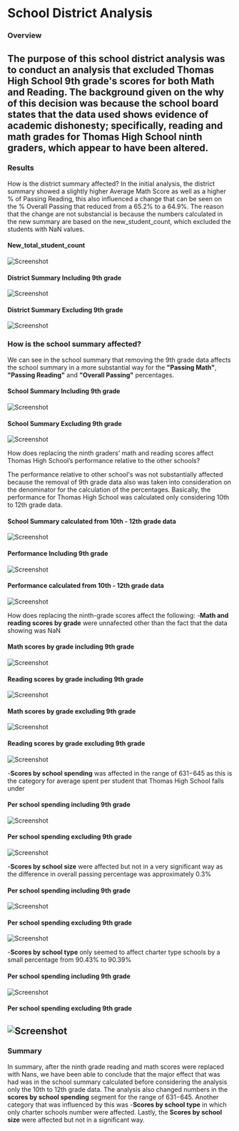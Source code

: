 # School District Analysis

### Overview

The purpose of this school district analysis was to conduct an analysis that excluded Thomas High School 9th grade's scores for both Math and Reading. The background given on the why of this decision was because the school board states that the data used shows evidence of academic dishonesty; specifically, reading and math grades for Thomas High School ninth graders, which appear to have been altered. 
----
### Results

How is the district summary affected?
In the initial analysis, the district summary showed a slightly higher Average Math Score as well as a higher % of Passing Reading, this also influenced a change that can be seen on the % Overall Passing that reduced from a 65.2% to a 64.9%. The reason that the change are not substancial is because the numbers calculated in the new summary are based on the new_student_count, which excluded the students with NaN values.

#### New_total_student_count

![Screenshot](https://github.com/chgallegos/school_district_analysis/tree/main/Resources/new_total_student_count.png)

#### District Summary Including 9th grade

![Screenshot](https://github.com/chgallegos/school_district_analysis/tree/main/Resources/district_summary_module.png)

#### District Summary Excluding 9th grade

![Screenshot](https://github.com/chgallegos/school_district_analysis/tree/main/Resources/district_summary_challenge.png)

### How is the school summary affected?

We can see in the school summary that removing the 9th grade data affects the school summary in a more substantial way for the **"Passing Math"**, **"Passing Reading"** and **"Overall Passing"** percentages.

#### School Summary Including 9th grade

![Screenshot](https://github.com/chgallegos/school_district_analysis/tree/main/Resources/school_summary_module.png)

#### School Summary Excluding 9th grade

![Screenshot](https://github.com/chgallegos/school_district_analysis/tree/main/Resources/school_summary_challenge.png)

How does replacing the ninth graders’ math and reading scores affect Thomas High School’s performance relative to the other schools?

The performance relative to other school's was not substantially affected because the removal of 9th grade data also was taken into consideration on the denominator for the calculation of the percentages. Basically, the performance for Thomas High School was calculated only considering 10th to 12th grade data.

#### School Summary calculated from 10th - 12th grade data

![Screenshot](https://github.com/chgallegos/school_district_analysis/tree/main/Resources/school_summary_excluding_9th_grade.png)

#### Performance Including 9th grade

![Screenshot](https://github.com/chgallegos/school_district_analysis/tree/main/Resources/top_five_module.png)

#### Performance calculated from 10th - 12th grade data

![Screenshot](https://github.com/chgallegos/school_district_analysis/tree/main/Resources/top_five_challenge.png)

How does replacing the ninth-grade scores affect the following:
-**Math and reading scores by grade** were unnafected other than the fact that the data showing was NaN 

#### Math scores by grade including 9th grade

![Screenshot](https://github.com/chgallegos/school_district_analysis/tree/main/Resources/math_scores_by_grade_module.png)

#### Reading scores by grade including 9th grade

![Screenshot](https://github.com/chgallegos/school_district_analysis/tree/main/Resources/reading_scores_by_grade_module.png)

#### Math scores by grade excluding 9th grade

![Screenshot](https://github.com/chgallegos/school_district_analysis/tree/main/Resources/math_scores_by_grade_challenge.png)

#### Reading scores by grade excluding 9th grade

![Screenshot](https://github.com/chgallegos/school_district_analysis/tree/main/Resources/reading_scores_by_grade_challenge.png)

-**Scores by school spending**  was affected in the range of $631-$645 as this is the category for average spent per student that Thomas High School falls under

#### Per school spending including 9th grade

![Screenshot](https://github.com/chgallegos/school_district_analysis/tree/main/Resources/per_school_spending_module.png)

#### Per school spending excluding 9th grade

![Screenshot](https://github.com/chgallegos/school_district_analysis/tree/main/Resources/per_school_spending_challenge.png)

-**Scores by school size** were affected but not in a very significant way as the difference in overall passing percentage was approximately 0.3%

#### Per school spending including 9th grade

![Screenshot](https://github.com/chgallegos/school_district_analysis/tree/main/Resources/per_school_size_module.png)

#### Per school spending excluding 9th grade

![Screenshot](https://github.com/chgallegos/school_district_analysis/tree/main/Resources/per_school_size_challenge.png)

-**Scores by school type** only seemed to affect charter type schools by a small percentage from 90.43% to 90.39%

#### Per school spending including 9th grade

![Screenshot](https://github.com/chgallegos/school_district_analysis/tree/main/Resources/per_school_type_module.png)

#### Per school spending excluding 9th grade

![Screenshot](https://github.com/chgallegos/school_district_analysis/tree/main/Resources/per_school_type_challenge.png)
----
### Summary 

In summary, after the ninth grade reading and math scores were replaced with Nans, we have been able to conclude that the major effect that was had was in the school summary calculated before considering the analysis only the 10th to 12th grade data. The analysis also changed numbers in the **scores by school spending** segment for the range of $631-$645. Another category that was influenced by this was -**Scores by school type** in which only charter schools number were affected. Lastly, the **Scores by school size** were affected but not in a significant way.
